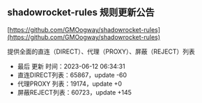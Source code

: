 ## shadowrocket-rules 规则更新公告

[https://github.com/GMOogway/shadowrocket-rules](https://github.com/GMOogway/shadowrocket-rules)

提供全面的直连（DIRECT）、代理（PROXY）、屏蔽（REJECT）列表
- 最后 更新 时间：2023-06-12 06:34:31
- 直连DIRECT列表：65867，update -60
- 代理PROXY 列表：19174，update +0
- 屏蔽REJECT列表：60723，update +145